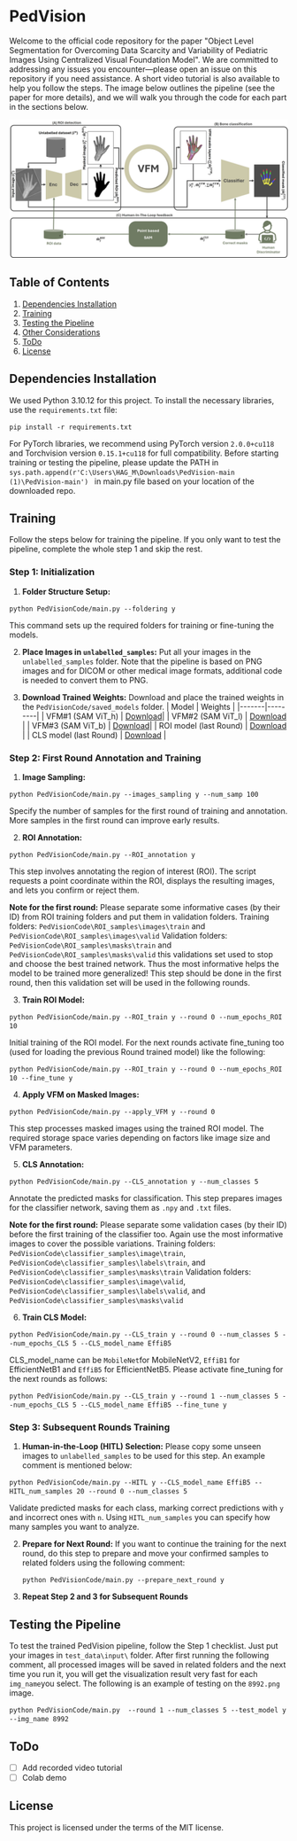 # PedVision

Welcome to the official code repository for the paper "Object Level Segmentation for Overcoming Data Scarcity and Variability of Pediatric Images Using Centralized Visual Foundation Model". We are committed to addressing any issues you encounter—please open an issue on this repository if you need assistance. A short video tutorial is also available to help you follow the steps. The image below outlines the pipeline (see the paper for more details), and we will walk you through the code for each part in the sections below.

![pipeline](https://github.com/mohofar/PedVision/blob/main/git_images/Pipeline.jpg)

## Table of Contents
1. [Dependencies Installation](#dependencies-installation)
2. [Training](#training)
3. [Testing the Pipeline](#testing-the-pipeline)
4. [Other Considerations](#other-considerations)
5. [ToDo](#todo)
6. [License](#license)

## Dependencies Installation
We used Python 3.10.12 for this project. To install the necessary libraries, use the `requirements.txt` file:
```
pip install -r requirements.txt
```
For PyTorch libraries, we recommend using PyTorch version `2.0.0+cu118` and Torchvision version `0.15.1+cu118` for full compatibility.
Before starting training or testing the pipeline, please update the PATH in `sys.path.append(r'C:\Users\HAG_M\Downloads\PedVision-main (1)\PedVision-main')
` in main.py file based on your location of the downloaded repo. 
## Training 
Follow the steps below for training the pipeline. If you only want to test the pipeline, complete the whole step 1 and skip the rest.


### Step 1: Initialization 
1. **Folder Structure Setup:**
```
python PedVisionCode/main.py --foldering y
```
   This command sets up the required folders for training or fine-tuning the models.

2. **Place Images in `unlabelled_samples`:**
   Put all your images in the `unlabelled_samples` folder. Note that the pipeline is based on PNG images and for DICOM or other medical image formats, additional code is needed to convert them to PNG. 


3. **Download Trained Weights:**
   Download and place the trained weights in the `PedVisionCode/saved_models` folder.
   | Model | Weights |
   |-------|---------|
   | VFM#1 (SAM ViT_h) | [Download](https://drive.google.com/file/d/1wo75Nv-FrvFtIpm1VeHQTszVrp_inTkL/view?usp=drive_link])|
   | VFM#2 (SAM ViT_l) | [Download](https://drive.google.com/file/d/1nO191wyKFaVoEU6yu9wdVRuZrn-YYU5U/view?usp=drive_link) |
   | VFM#3 (SAM ViT_b) | [Download](https://drive.google.com/file/d/1tRtLQ1Yx1GQ-rardyakvyzg63bbppjD4/view?usp=drive_link)|
   | ROI model (last Round) | [Download](https://drive.google.com/file/d/1qMhAg1cy0s1gJpYOeZWSqvxYraRTTQW-/view?usp=drive_link) |
   | CLS model (last Round) | [Download](https://drive.google.com/file/d/18C3TWfHlCUdBm4cRxUdLij52cJoEZlf6/view?usp=drive_link) |

### Step 2: First Round Annotation and Training 
1. **Image Sampling:**
```
python PedVisionCode/main.py --images_sampling y --num_samp 100
```
   Specify the number of samples for the first round of training and annotation. More samples in the first round can improve early results.

2. **ROI Annotation:**
```
python PedVisionCode/main.py --ROI_annotation y
```
   This step involves annotating the region of interest (ROI). The script requests a point coordinate within the ROI, displays the resulting images, and lets you confirm or reject them. 
   
   **Note for the first round:** Please separate some informative cases (by their ID) from ROI training folders and put them in validation folders. 
   Training folders: `PedVisionCode\ROI_samples\images\train` and `PedVisionCode\ROI_samples\images\valid` 
   Validation folders: `PedVisionCode\ROI_samples\masks\train` and `PedVisionCode\ROI_samples\masks\valid` 
this validations set used to stop and choose the best trained network. Thus the most informative helps the model to be trained more generalized! This step should be done in the first round, then this validation set will be used in the following rounds. 

3. **Train ROI Model:**
```
python PedVisionCode/main.py --ROI_train y --round 0 --num_epochs_ROI 10
```
   Initial training of the ROI model. For the next rounds activate fine_tuning too (used for loading the previous Round trained model) like the following:
```
python PedVisionCode/main.py --ROI_train y --round 0 --num_epochs_ROI 10 --fine_tune y
```

4. **Apply VFM on Masked Images:**
```
python PedVisionCode/main.py --apply_VFM y --round 0
```
   This step processes masked images using the trained ROI model. The required storage space varies depending on factors like image size and VFM parameters.


5. **CLS Annotation:**
```
python PedVisionCode/main.py --CLS_annotation y --num_classes 5 
```
Annotate the predicted masks for classification. This step prepares images for the classifier network, saving them as `.npy` and `.txt` files.

**Note for the first round:** Please separate some validation cases (by their ID) before the first training of the classifier too. Again use the most informative images to cover the possible variations. 
Training folders: `PedVisionCode\classifier_samples\image\train`, `PedVisionCode\classifier_samples\labels\train`, and `PedVisionCode\classifier_samples\masks\train` 
Validation folders: `PedVisionCode\classifier_samples\image\valid`, `PedVisionCode\classifier_samples\labels\valid`, and `PedVisionCode\classifier_samples\masks\valid` 

6. **Train CLS Model:**
```
python PedVisionCode/main.py --CLS_train y --round 0 --num_classes 5 --num_epochs_CLS 5 --CLS_model_name EffiB5
```
CLS_model_name can be `MobileNet`for MobileNetV2, `EffiB1` for EfficientNetB1 and `EffiB5` for EfficientNetB5. Please activate fine_tuning for the next rounds as follows: 
```
python PedVisionCode/main.py --CLS_train y --round 1 --num_classes 5 --num_epochs_CLS 5 --CLS_model_name EffiB5 --fine_tune y
```

### Step 3: Subsequent Rounds Training 
1. **Human-in-the-Loop (HITL) Selection:**
Please copy some unseen images to `unlabelled_samples` to be used for this step. An example comment is mentioned below: 
```
python PedVisionCode/main.py --HITL y --CLS_model_name EffiB5 --HITL_num_samples 20 --round 0 --num_classes 5
```
   Validate predicted masks for each class, marking correct predictions with `y` and incorrect ones with `n`. Using `HITL_num_samples` you can specify how many samples you want to analyze. 

2. **Prepare for Next Round:**
   If you want to continue the training for the next round, do this step to prepare and move your confirmed samples to related folders using the following comment:
   ```
   python PedVisionCode/main.py --prepare_next_round y
   ```

3. **Repeat Step 2 and 3 for Subsequent Rounds**

## Testing the Pipeline
To test the trained PedVision pipeline, follow the Step 1 checklist. Just put your images in `test_data\input\` folder. After first running the following comment, all processed images will be saved in related folders and the next time you run it, you will get the visualization result very fast for each `img_name`you select. The following is an example of testing on the `8992.png` image.
```
python PedVisionCode/main.py  --round 1 --num_classes 5 --test_model y --img_name 8992
```

## ToDo
- [ ] Add recorded video tutorial
- [ ] Colab demo

## License
This project is licensed under the terms of the MIT license.
